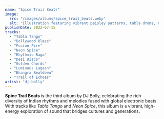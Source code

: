 ```yaml
---
name: "Spice Trail Beats"
image:
  src: "/images/albums/spice_trail_beats.webp"
  alt: "Illustration featuring vibrant paisley patterns, tabla drums, and neon accents for a Bollywood fusion album, blending traditional Indian and modern electronic styles"
publishDate: 2022-07-15
tracks:
  - "Tabla Tango"
  - "Bollywood Blaze"
  - "Fusion Fire"
  - "Neon Spice"
  - "Rhythmic Raga"
  - "Desi Disco"
  - "Golden Chords"
  - "Luminous Lagaan"
  - "Bhangra Beatdown"
  - "Trail of Echoes"
artist: "dj-bolly"
---
```


**Spice Trail Beats** is the third album by DJ Bolly, celebrating the rich diversity of Indian rhythms and melodies fused with global electronic beats. With tracks like *Tabla Tango* and *Neon Spice*, this album is a vibrant, high-energy exploration of sound that bridges cultures and generations.
